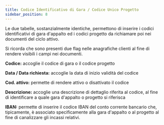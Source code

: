 ```yaml
---
title: Codice Identificativo di Gara / Codice Unico Progetto
sidebar_position: 8
---
```


Le due tabelle, sostanzialmente identiche, permettono di inserire i codici identificativi di gara d'appalto ed i codici progetto da richiamare poi nei documenti del ciclo attivo.

Si ricorda che sono presenti due flag nelle anagrafiche clienti al fine di rendere visibili i campi nei documenti.

**Codice:** accoglie il codice di gara o il codice progetto

**Data / Data richiesta:** accoglie la data di inizio validità del codice

**Cod. attivo:** permette di rendere attivo o disattivato il codice

**Descrizione:** accoglie una descrizione di dettaglio riferita al codice, al fine di identificare a quale gara d'appalto o progetto si riferisca

**IBAN:** permette di inserire il codice IBAN del conto corrente bancario che, tipicamente, è associato specificamente alla gara d'appalto o al progetto al fine di canalizzare gli incassi relativi.